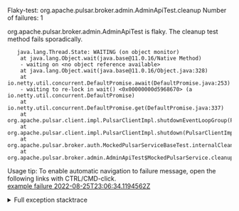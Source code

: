         
Flaky-test: org.apache.pulsar.broker.admin.AdminApiTest.cleanup
Number of failures: 1

org.apache.pulsar.broker.admin.AdminApiTest is flaky. The cleanup test method fails sporadically.

```
   java.lang.Thread.State: WAITING (on object monitor)
	at java.lang.Object.wait(java.base@11.0.16/Native Method)
	- waiting on <no object reference available>
	at java.lang.Object.wait(java.base@11.0.16/Object.java:328)
	at io.netty.util.concurrent.DefaultPromise.await(DefaultPromise.java:253)
	- waiting to re-lock in wait() <0x00000000d5968670> (a io.netty.util.concurrent.DefaultPromise)
	at io.netty.util.concurrent.DefaultPromise.get(DefaultPromise.java:337)
	at org.apache.pulsar.client.impl.PulsarClientImpl.shutdownEventLoopGroup(PulsarClientImpl.java:782)
	at org.apache.pulsar.client.impl.PulsarClientImpl.shutdown(PulsarClientImpl.java:728)
	at org.apache.pulsar.broker.auth.MockedPulsarServiceBaseTest.internalCleanup(MockedPulsarServiceBaseTest.java:208)
	at org.apache.pulsar.broker.admin.AdminApiTest$MockedPulsarService.cleanup(AdminApiTest.java:2653)
```

Usage tip: To enable automatic navigation to failure message, open the following links with CTRL/CMD-click.  
[example failure 2022-08-25T23:06:34.1194562Z](https://github.com/apache/pulsar/runs/8023652494?check_suite_focus=true#step:1:14211)  


<details>
<summary>Full exception stacktrace</summary>
<code><pre>
   java.lang.Thread.State: WAITING (on object monitor)
	at java.lang.Object.wait(java.base@11.0.16/Native Method)
	- waiting on <no object reference available>
	at java.lang.Object.wait(java.base@11.0.16/Object.java:328)
	at io.netty.util.concurrent.DefaultPromise.await(DefaultPromise.java:253)
	- waiting to re-lock in wait() <0x00000000d5968670> (a io.netty.util.concurrent.DefaultPromise)
	at io.netty.util.concurrent.DefaultPromise.get(DefaultPromise.java:337)
	at org.apache.pulsar.client.impl.PulsarClientImpl.shutdownEventLoopGroup(PulsarClientImpl.java:782)
	at org.apache.pulsar.client.impl.PulsarClientImpl.shutdown(PulsarClientImpl.java:728)
	at org.apache.pulsar.broker.auth.MockedPulsarServiceBaseTest.internalCleanup(MockedPulsarServiceBaseTest.java:208)
	at org.apache.pulsar.broker.admin.AdminApiTest$MockedPulsarService.cleanup(AdminApiTest.java:2653)
	at org.apache.pulsar.broker.admin.AdminApiTest.cleanup(AdminApiTest.java:201)
	at jdk.internal.reflect.GeneratedMethodAccessor454.invoke(Unknown Source)
	at jdk.internal.reflect.DelegatingMethodAccessorImpl.invoke(java.base@11.0.16/DelegatingMethodAccessorImpl.java:43)
	at java.lang.reflect.Method.invoke(java.base@11.0.16/Method.java:566)
	at org.testng.internal.MethodInvocationHelper.invokeMethod(MethodInvocationHelper.java:132)
	at org.testng.internal.MethodInvocationHelper.invokeMethodConsideringTimeout(MethodInvocationHelper.java:61)
	at org.testng.internal.ConfigInvoker.invokeConfigurationMethod(ConfigInvoker.java:366)
	at org.testng.internal.ConfigInvoker.invokeConfigurations(ConfigInvoker.java:320)
	at org.testng.internal.TestInvoker.runConfigMethods(TestInvoker.java:701)
	at org.testng.internal.TestInvoker.runAfterGroupsConfigurations(TestInvoker.java:677)
	at org.testng.internal.TestInvoker.invokeMethod(TestInvoker.java:661)
	at org.testng.internal.TestInvoker.invokeTestMethod(TestInvoker.java:174)
	at org.testng.internal.MethodRunner.runInSequence(MethodRunner.java:46)
	at org.testng.internal.TestInvoker$MethodInvocationAgent.invoke(TestInvoker.java:822)
	at org.testng.internal.TestInvoker.invokeTestMethods(TestInvoker.java:147)
	at org.testng.internal.TestMethodWorker.invokeTestMethods(TestMethodWorker.java:146)
	at org.testng.internal.TestMethodWorker.run(TestMethodWorker.java:128)
	at org.testng.TestRunner$$Lambda$198/0x00000001002c6040.accept(Unknown Source)
	at java.util.ArrayList.forEach(java.base@11.0.16/ArrayList.java:1541)
	at org.testng.TestRunner.privateRun(TestRunner.java:764)
	at org.testng.TestRunner.run(TestRunner.java:585)
	at org.testng.SuiteRunner.runTest(SuiteRunner.java:384)
	at org.testng.SuiteRunner.runSequentially(SuiteRunner.java:378)
	at org.testng.SuiteRunner.privateRun(SuiteRunner.java:337)
	at org.testng.SuiteRunner.run(SuiteRunner.java:286)
	at org.testng.SuiteRunnerWorker.runSuite(SuiteRunnerWorker.java:53)
	at org.testng.SuiteRunnerWorker.run(SuiteRunnerWorker.java:96)
	at org.testng.TestNG.runSuitesSequentially(TestNG.java:1218)
	at org.testng.TestNG.runSuitesLocally(TestNG.java:1140)
	at org.testng.TestNG.runSuites(TestNG.java:1069)
	at org.testng.TestNG.run(TestNG.java:1037)
	at org.apache.maven.surefire.testng.TestNGExecutor.run(TestNGExecutor.java:135)
	at org.apache.maven.surefire.testng.TestNGDirectoryTestSuite.executeSingleClass(TestNGDirectoryTestSuite.java:112)
	at org.apache.maven.surefire.testng.TestNGDirectoryTestSuite.executeLazy(TestNGDirectoryTestSuite.java:123)
	at org.apache.maven.surefire.testng.TestNGDirectoryTestSuite.execute(TestNGDirectoryTestSuite.java:90)
	at org.apache.maven.surefire.testng.TestNGProvider.invoke(TestNGProvider.java:146)
	at org.apache.maven.surefire.booter.ForkedBooter.invokeProviderInSameClassLoader(ForkedBooter.java:384)
	at org.apache.maven.surefire.booter.ForkedBooter.runSuitesInProcess(ForkedBooter.java:345)
	at org.apache.maven.surefire.booter.ForkedBooter.execute(ForkedBooter.java:126)
	at org.apache.maven.surefire.booter.ForkedBooter.main(ForkedBooter.java:418)
</pre></code>
</details>

